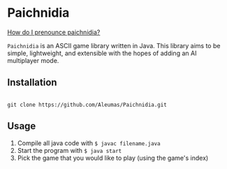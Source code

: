
# Paichnidia

[How do I prenounce paichnidia?](https://translate.google.com/?sl=auto&tl=el&text=games&op=translate&hl=en)

`Paichnidia` is an ASCII game library written in Java. This library aims to be
simple, lightweight, and extensible with the hopes of adding an AI multiplayer mode.

## Installation

``` shell

git clone https://github.com/Aleumas/Paichnidia.git

```

## Usage

1. Compile all java code with `$ javac filename.java`
2. Start the program with `$ java start`
3. Pick the game that you would like to play (using the game's index)
